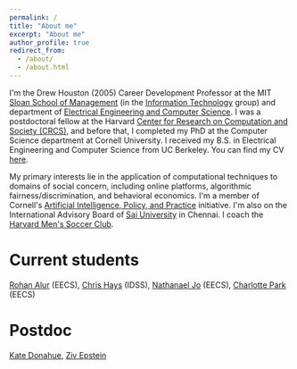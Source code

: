 ```yaml
---
permalink: /
title: "About me"
excerpt: "About me"
author_profile: true
redirect_from: 
  - /about/
  - /about.html
---
```


<p>
I'm the Drew Houston (2005) Career Development Professor at
the MIT
<a href="https://mitsloan.mit.edu/">Sloan School of Management</a>
(in the <a href="https://mitsloan.mit.edu/faculty/academic-groups/information-technology/about-us">Information Technology</a> group) and department of
<a href="http://www.eecs.mit.edu/">Electrical Engineering and Computer Science</a>.
I was
a postdoctoral fellow at the Harvard
<a href="https://crcs.seas.harvard.edu/">Center for Research on Computation and Society (CRCS)</a>, and before that,
I completed my PhD at the Computer
Science department at Cornell University.
I received my B.S. in
Electrical Engineering and Computer Science from UC Berkeley.
You can find my CV <a href="{{ site.url }}/files/cv.pdf">here</a>.
</p>

<p>My primary interests lie in the application of computational
techniques to domains of social concern, including online platforms, algorithmic fairness/discrimination,
and behavioral economics.
I'm a member of Cornell's
<a href="http://aipp.cis.cornell.edu/">Artificial Intelligence, Policy, and
Practice</a> initiative.
I'm also on the International Advisory Board of <a href="https://saiuniversity.edu.in">Sai University</a> in Chennai.
I coach the <a href="https://thehub.college.harvard.edu/organization/harvard-men-s-soccer-club">Harvard Men's Soccer Club</a>.
</p>

Current students
======
<a href="https://sites.google.com/view/rohanalur">Rohan Alur</a> (EECS),
<a href="https://johnchrishays.com/">Chris Hays</a> (IDSS),
<a href="https://nathanaj99.github.io/">Nathanael Jo</a> (EECS),
<a href="https://charlotteispark.github.io/">Charlotte Park</a> (EECS)

Postdoc
======
<a href="https://www.katedonahue.me/">Kate Donahue</a>,
<a href="https://www.zive.info/">Ziv Epstein</a>
